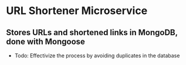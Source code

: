 # URL Shortener Microservice

## Stores URLs and shortened links in MongoDB, done with Mongoose
* Todo: Effectivize the process by avoiding duplicates in the database
